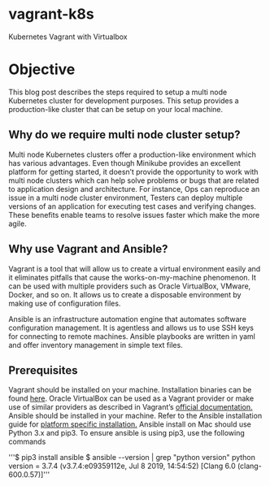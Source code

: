 # vagrant-k8s
Kubernetes Vagrant with Virtualbox

# Objective
This blog post describes the steps required to setup a multi node Kubernetes cluster for development purposes. This setup provides a production-like cluster that can be setup on your local machine.

## Why do we require multi node cluster setup?
Multi node Kubernetes clusters offer a production-like environment which has various advantages. Even though Minikube provides an excellent platform for getting started, it doesn’t provide the opportunity to work with multi node clusters which can help solve problems or bugs that are related to application design and architecture. For instance, Ops can reproduce an issue in a multi node cluster environment, Testers can deploy multiple versions of an application for executing test cases and verifying changes. These benefits enable teams to resolve issues faster which make the more agile.

## Why use Vagrant and Ansible?
Vagrant is a tool that will allow us to create a virtual environment easily and it eliminates pitfalls that cause the works-on-my-machine phenomenon. It can be used with multiple providers such as Oracle VirtualBox, VMware, Docker, and so on. It allows us to create a disposable environment by making use of configuration files.

Ansible is an infrastructure automation engine that automates software configuration management. It is agentless and allows us to use SSH keys for connecting to remote machines. Ansible playbooks are written in yaml and offer inventory management in simple text files.

## Prerequisites
Vagrant should be installed on your machine. Installation binaries can be found [here](https://www.vagrantup.com/downloads.html).
Oracle VirtualBox can be used as a Vagrant provider or make use of similar providers as described in Vagrant’s [official documentation.](https://www.vagrantup.com/docs/providers/)
Ansible should be installed in your machine. Refer to the Ansible installation guide for [platform specific installation.](https://docs.ansible.com/ansible/latest/installation_guide/intro_installation.html)
Ansible install on Mac should use Python 3.x and pip3. To ensure ansible is using pip3, use the following commands

'''$ pip3 install ansible
$ ansible --version | grep "python version"
  python version = 3.7.4 (v3.7.4:e09359112e, Jul  8 2019, 14:54:52) [Clang 6.0 (clang-600.0.57)]'''
  